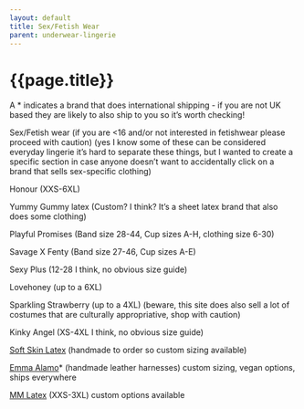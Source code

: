 ```yaml
---
layout: default
title: Sex/Fetish Wear
parent: underwear-lingerie
--- 
```


# {{page.title}}

A * indicates a brand that does international shipping - if you are not UK based they are likely to also ship to you so it’s worth checking!

Sex/Fetish wear (if you are <16 and/or not interested in fetishwear please proceed with caution) (yes I know some of these can be considered everyday lingerie it’s hard to separate these things, but I wanted to create a specific section in case anyone doesn’t want to accidentally click on a brand that sells sex-specific clothing)

Honour (XXS-6XL)

Yummy Gummy latex (Custom? I think? It’s a sheet latex brand that also does some clothing)

Playful Promises (Band size 28-44, Cup sizes A-H, clothing size 6-30)

Savage X Fenty (Band size 27-46, Cup sizes A-E)

Sexy Plus (12-28 I think, no obvious size guide)

Lovehoney (up to a 6XL)

Sparkling Strawberry (up to a 4XL) (beware, this site does also sell a lot of costumes that are culturally appropriative, shop with caution)

Kinky Angel (XS-4XL I think, no obvious size guide)

[Soft Skin Latex](https://softskinlatex.com) (handmade to order so custom sizing available)

[Emma Alamo]()* (handmade leather harnesses) custom sizing, vegan options, ships everywhere

[MM Latex](https://www.etsy.com/uk/shop/MMLatex) (XXS-3XL) custom options available